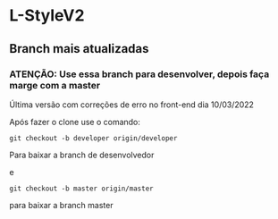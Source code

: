 # L-StyleV2 

## Branch mais atualizadas  

### ATENÇÃO: Use essa branch para desenvolver, depois faça marge com a master

Última versão com correções de erro no front-end dia 10/03/2022 

Após fazer o clone use o comando:

~~~
git checkout -b developer origin/developer
~~~
Para baixar a branch de desenvolvedor

e 

~~~
git checkout -b master origin/master
~~~

para baixar a branch master
